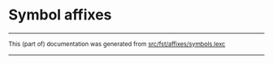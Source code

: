 
# Symbol affixes

* * *

<small>This (part of) documentation was generated from [src/fst/affixes/symbols.lexc](https://github.com/giellalt/lang-rmg/blob/main/src/fst/affixes/symbols.lexc)</small>

---

